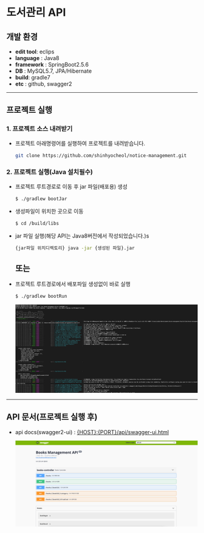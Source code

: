 # 도서관리 API

## 개발 환경

- **edit tool**: eclips
- **language** : Java8
- **framework** : SpringBoot2.5.6
- **DB** : MySQL5.7, JPA/Hibernate
- **build**: gradle7
- **etc** : github, swagger2

---


## 프로젝트 실행

### 1. 프로젝트 소스 내려받기

- 프로젝트 아래명령어를 실행하여 프로젝트를 내려받습니다.
    
    ```bash
    git clone https://github.com/shinhyocheol/notice-management.git
    ```
    

### **2. 프로젝트 실행(Java 설치필수)**

- 프로젝트 루트경로로 이동 후 jar 파일(배포용) 생성
    
    ```bash
    $ ./gradlew bootJar						
    ```
    
- 생성파일이 위치한 곳으로 이동
    
    ```bash
    $ cd /build/libs
    ```
    
- jar 파일 실행(해당 API는 Java8버전에서 작성되었습니다.)s
    
    ```bash
    {jar파일 위치디렉토리} java -jar {생성된 파일}.jar  		
    ```
    
    ## **또는**
    
- 프로젝트 루트경로에서 배포파일 생성없이 바로 실행
    
    ```bash
    $ ./gradlew bootRun
    ```
    

    ![스크린샷 2021-11-14 오후 10.26.04.png](https://github.com/shinhyocheol/books-management/blob/master/screenshot.png)

---

## API 문서(프로젝트 실행 후)

- api docs(swagger2-ui) :  [{HOST}:{PORT}/api/swagger-ui.html](http://localhost:8080/api/swagger-ui.html)

    ![스크린샷 2021-11-14 오후 10.26.04.png](https://github.com/shinhyocheol/books-management/blob/master/screenshot2.png)

